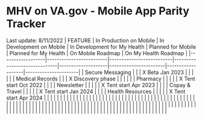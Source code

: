 # MHV on VA.gov - Mobile App Parity Tracker
Last update: 8/11/2022
| FEATURE          | In Production on Mobile | In Development on Mobile | In Development for My Health | Planned for Mobile | Planned for My Health | On Mobile Roadmap | On My Health Roadmap |
|------------------|-------------------------|--------------------------|------------------------------|--------------------|-----------------------|-------------------|----------------------|
| Secure Messaging |                         |                          |     X  Beta Jan 2023                       |                    |                       |                   |                      |
| Medical Records  |                         |                          |     X  Discovery phase                       |                    |                       |                   |                      |
| Pharmacy         |                         |                          |                              |                    |  X  Tent start Oct 2022                    |                   |                      |
| Newsletter       |                         |                          |                              |                    |  X  Tent start Apr 2023                   |                   |                      |
| Copay & Travel   |                         |                          |                              |                    |  X  Tent start Jan 2024                   |                   |                      |
| Health Resources |                         |                          |                              |                    |  X  Tent start Apr 2024                   |                   |                      |
|                  |                         |                          |                              |                    |                       |                   |                      |
|                  |                         |                          |                              |                    |                       |                   |                      |
|                  |                         |                          |                              |                    |                       |                   |                      |
|                  |                         |                          |                              |                    |                       |                   |                      |
|                  |                         |                          |                              |                    |                       |                   |                      |
|                  |                         |                          |                              |                    |                       |                   |                      |
|                  |                         |                          |                              |                    |                       |                   |                      |
|                  |                         |                          |                              |                    |                       |                   |                      |
|                  |                         |                          |                              |                    |                       |                   |                      |
|                  |                         |                          |                              |                    |                       |                   |                      |
|                  |                         |                          |                              |                    |                       |                   |                      |
|                  |                         |                          |                              |                    |                       |                   |                      |
|                  |                         |                          |                              |                    |                       |                   |                      |
|                  |                         |                          |                              |                    |                       |                   |                      |
|                  |                         |                          |                              |                    |                       |                   |                      |
|                  |                         |                          |                              |                    |                       |                   |                      |
|                  |                         |                          |                              |                    |                       |                   |                      |
